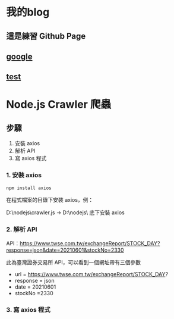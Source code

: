 # 我的blog


## 這是練習 Github Page

## [google](https://www.google.com)

## [test](https://ycchien313.github.io/test/)


# Node.js Crawler 爬蟲
## 步驟
1. 安裝 axios
2. 解析 API
3. 寫 axios 程式

### 1. 安裝 axios
```javascript= 
npm install axios
```
在程式檔案的目錄下安裝 axios，例：

D:\nodejs\crawler.js → D:\nodejs\ 底下安裝 axios


### 2. 解析 API
API：https://www.twse.com.tw/exchangeReport/STOCK_DAY?response=json&date=20210601&stockNo=2330

此為臺灣證券交易所 API，可以看到一個網址帶有三個參數
- url = https://www.twse.com.tw/exchangeReport/STOCK_DAY?
- response = json
- date = 20210601
- stockNo =2330


### 3. 寫 axios 程式
```javascript= 

```
